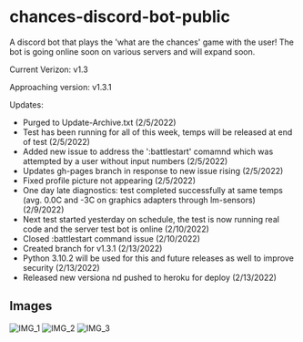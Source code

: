 # chances-discord-bot-public
A discord bot that plays the 'what are the chances' game with the user! The bot is going online soon on various servers and will expand soon.

Current Verizon: v1.3

Approaching version: v1.3.1

Updates:
- Purged to Update-Archive.txt (2/5/2022)
- Test has been running for all of this week, temps will be released at end of test (2/5/2022)
- Added new issue to address the ':battlestart' comamnd which was attempted by a user without input numbers (2/5/2022)
- Updates gh-pages branch in response to new issue rising (2/5/2022)
- Fixed profile picture not appearing (2/5/2022)
- One day late diagnostics: test completed successfully at same temps (avg. 0.0C and -3C on graphics adapters through lm-sensors) (2/9/2022)
- Next test started yesterday on schedule, the test is now running real code and the server test bot is online (2/10/2022)
- Closed :battlestart command issue (2/10/2022)
- Created branch for v1.3.1 (2/13/2022)
- Python 3.10.2 will be used for this and future releases as well to improve security (2/13/2022)
- Released new versiona nd pushed to heroku for deploy (2/13/2022)


## Images


![IMG_1](https://user-images.githubusercontent.com/68622369/152055608-7f0e1b1b-c4b0-4c67-b02e-4c07848b415e.png)
![IMG_2](https://user-images.githubusercontent.com/68622369/152055616-fdf35a26-7a49-436a-a552-330369f4faa6.png)
![IMG_3](https://user-images.githubusercontent.com/68622369/152055622-c574f0c2-9e56-4d66-9e65-bf76ccbabfdb.png)
